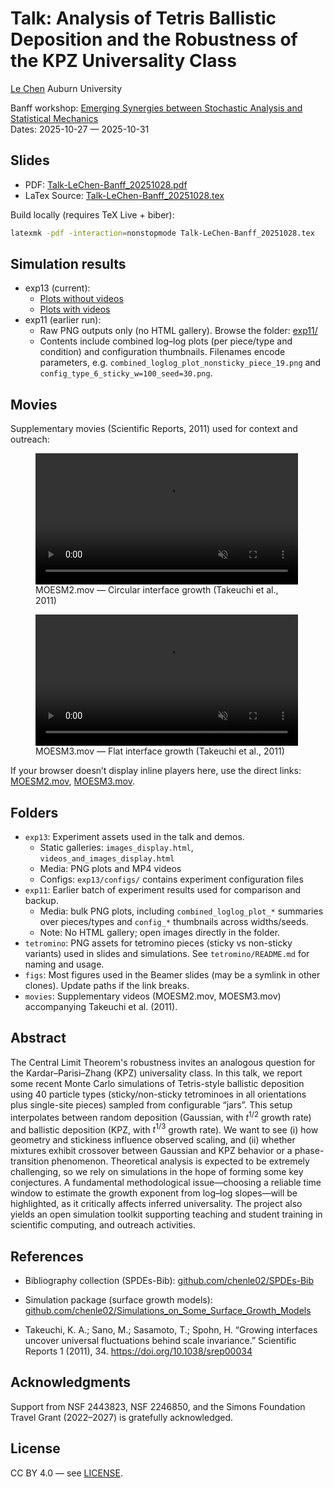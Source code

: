 # Talk: Analysis of Tetris Ballistic Deposition and the Robustness of the KPZ Universality Class

[Le Chen](https://webhome.auburn.edu/~lzc0090/index.html)
Auburn University

Banff workshop: [Emerging Synergies between Stochastic Analysis and Statistical Mechanics](https://www.birs.ca/events/2025/5-day-workshops/25w5367)  
Dates: 2025-10-27 — 2025-10-31

## Slides
- PDF: [Talk-LeChen-Banff_20251028.pdf](./Talk-LeChen-Banff_20251028.pdf)
- LaTex Source: [Talk-LeChen-Banff_20251028.tex](./Talk-LeChen-Banff_20251028.tex)

Build locally (requires TeX Live + biber):

```bash
latexmk -pdf -interaction=nonstopmode Talk-LeChen-Banff_20251028.tex
```

## Simulation results
- exp13 (current):
  - [Plots without videos](https://chenle02.github.io/2025-10-28_Emerging_Synergies_Banff_Le/exp13/images_display.html)
  - [Plots with videos](https://chenle02.github.io/2025-10-28_Emerging_Synergies_Banff_Le/exp13/videos_and_images_display.html)
- exp11 (earlier run):
  - Raw PNG outputs only (no HTML gallery). Browse the folder: [exp11/](./exp11)
  - Contents include combined log–log plots (per piece/type and condition) and configuration thumbnails. Filenames encode parameters, e.g. `combined_loglog_plot_nonsticky_piece_19.png` and `config_type_6_sticky_w=100_seed=30.png`.

## Movies
Supplementary movies (Scientific Reports, 2011) used for context and outreach:

<figure>
  <video controls muted playsinline width="420">
    <source src="./movies/MOESM2.mov" type="video/quicktime" />
    Your browser does not support inline playback. Download: <a href="./movies/MOESM2.mov">MOESM2.mov</a>
  </video>
  <figcaption>MOESM2.mov — Circular interface growth (Takeuchi et al., 2011)</figcaption>
  
</figure>

<figure>
  <video controls muted playsinline width="420">
    <source src="./movies/MOESM3.mov" type="video/quicktime" />
    Your browser does not support inline playback. Download: <a href="./movies/MOESM3.mov">MOESM3.mov</a>
  </video>
  <figcaption>MOESM3.mov — Flat interface growth (Takeuchi et al., 2011)</figcaption>
  
</figure>

If your browser doesn’t display inline players here, use the direct links: [MOESM2.mov](./movies/MOESM2.mov), [MOESM3.mov](./movies/MOESM3.mov).

## Folders
- `exp13`: Experiment assets used in the talk and demos.
  - Static galleries: `images_display.html`, `videos_and_images_display.html`
  - Media: PNG plots and MP4 videos
  - Configs: `exp13/configs/` contains experiment configuration files
- `exp11`: Earlier batch of experiment results used for comparison and backup.
  - Media: bulk PNG plots, including `combined_loglog_plot_*` summaries over pieces/types and `config_*` thumbnails across widths/seeds.
  - Note: No HTML gallery; open images directly in the folder.
- `tetromino`: PNG assets for tetromino pieces (sticky vs non-sticky variants) used in slides and simulations. See `tetromino/README.md` for naming and usage.
- `figs`: Most figures used in the Beamer slides (may be a symlink in other clones). Update paths if the link breaks.
- `movies`: Supplementary videos (MOESM2.mov, MOESM3.mov) accompanying Takeuchi et al. (2011).


## Abstract

The Central Limit Theorem's robustness invites an analogous question for the Kardar–Parisi–Zhang (KPZ) universality class. In this talk, we report some recent Monte Carlo simulations of Tetris-style ballistic deposition using 40 particle types (sticky/non-sticky tetrominoes in all orientations plus single-site pieces) sampled from configurable “jars”. This setup interpolates between random deposition (Gaussian, with $t^{1/2}$ growth rate) and ballistic deposition (KPZ, with $t^{1/3}$ growth rate). We want to see (i) how geometry and stickiness influence observed scaling, and (ii) whether mixtures exhibit crossover between Gaussian and KPZ behavior or a phase-transition phenomenon. Theoretical analysis is expected to be extremely challenging, so we rely on simulations in the hope of forming some key conjectures. A fundamental methodological issue—choosing a reliable time window to estimate the growth exponent from log–log slopes—will be highlighted, as it critically affects inferred universality. The project also yields an open simulation toolkit supporting teaching and student training in scientific computing, and outreach activities.

## References
- Bibliography collection (SPDEs-Bib): [github.com/chenle02/SPDEs-Bib](https://github.com/chenle02/SPDEs-Bib)
- Simulation package (surface growth models): [github.com/chenle02/Simulations_on_Some_Surface_Growth_Models](https://github.com/chenle02/Simulations_on_Some_Surface_Growth_Models)

- Takeuchi, K. A.; Sano, M.; Sasamoto, T.; Spohn, H. “Growing interfaces uncover universal fluctuations behind scale invariance.” Scientific Reports 1 (2011), 34. https://doi.org/10.1038/srep00034

## Acknowledgments
Support from NSF 2443823, NSF 2246850, and the Simons Foundation Travel Grant (2022–2027) is gratefully acknowledged.

## License
CC BY 4.0 — see [LICENSE](./LICENSE).
